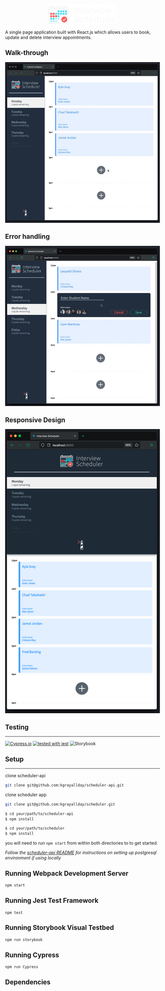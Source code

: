 <p align="center">
  <img src="./public/images/logo.png"/>
</p>

A single page application built with React.js which allows users to book, update and delete interview appointments. 

## Walk-through

![general walk-through](https://github.com/kgrayallday/scheduler/blob/master/docs/general.gif?raw=true)

## Error handling

![error handling](https://github.com/kgrayallday/scheduler/blob/master/docs/error-handling.gif?raw=true)

## Responsive Design

![mobile-view](https://github.com/kgrayallday/scheduler/blob/master/docs/mobile-view.png?raw=true)

## Testing
---

[![Cypress.io](https://img.shields.io/badge/tested%20with-Cypress-04C38E.svg)](https://www.cypress.io/)
[![tested with jest](https://img.shields.io/badge/tested_with-jest-99424f.svg)](https://github.com/facebook/jest)
![Storybook](https://cdn.jsdelivr.net/gh/storybookjs/brand@main/badge/badge-storybook.svg)


## Setup
---

clone scheduler-api
```sh
git clone git@github.com:kgrayallday/scheduler-api.git
```
clone scheduler app
```sh
git clone git@github.com:kgrayallday/scheduler.git
```
```sh
$ cd your/path/to/scheduler-api
$ npm install
```
```sh
$ cd your/path/to/scheduler
$ npm install
```
you will need to run `npm start` from within both directories to to get started.

*Follow the [scheduler-api README](https://github.com/kgrayallday/scheduler-api/blob/master/README.md) for instructions on setting up postgresql environment if using locally*

## Running Webpack Development Server

```sh
npm start
```

## Running Jest Test Framework

```
npm test
```

## Running Storybook Visual Testbed

```sh
npm run storybook
```

## Running Cypress

```sh
npm run Cypress
```

## Dependencies


